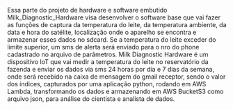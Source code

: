 Essa parte do projeto de hardware e software embutido Milk_Diagnostic_Hardware visa desenvolver o software base que vai fazer
as funções de captura da temperatura do leite, da temperatura ambiente, da data e hora do satélite, localização onde o aparelho
se encontra e armazenar esses dados no sdcard. Se a temperatura do leite exceder do limite superior, um sms de alerta será 
enviado para o nro do phone cadastrado no arquivo de parâmetros.
Milk Diagnostic Hardware é um dispositivo IoT que vai medir a temperatura do leite no reservatório da fazenda e enviar os dados
via sms 24 horas por dia e 7 dias da semana, onde será recebido na caixa de mensagem do gmail receptor, sendo o valor dos índices, capturados por uma aplicação python, rodando em AWS Lambda, transformando os dados e armazenando em AWS BucketS3 como arquivo json, para análise do cientista e analista de dados.